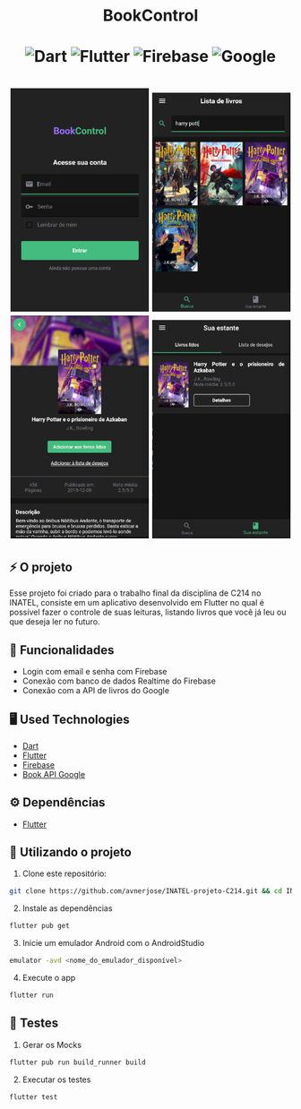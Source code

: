 
<h1 align="center" width="50%">BookControl</h1>
<h1 align="center" width="50%">
  <img alt="Dart" width="7%" src="https://cdn.jsdelivr.net/gh/devicons/devicon/icons/dart/dart-original.svg" />
  <img alt="Flutter" width="7%" src="https://cdn.jsdelivr.net/gh/devicons/devicon/icons/flutter/flutter-original.svg" />
  <img alt="Firebase" width="7%" src="https://cdn.jsdelivr.net/gh/devicons/devicon/icons/firebase/firebase-plain.svg"  />
  <img alt="Google" width="7%" src="https://cdn.jsdelivr.net/gh/devicons/devicon/icons/google/google-original.svg" />
</h1>

<h1 align="center" >
<img src="assets/img.png"  width="49%" /> 
<img src="assets/img2.png" width="49%"/> 
<img src="assets/img3.png" width="49%"/> 
<img src="assets/img4.png" width="49%" /> 
</h1>


## ⚡️ O projeto
Esse projeto foi criado para o trabalho final da disciplina de C214 no INATEL, consiste em um aplicativo desenvolvido em Flutter no qual é possível fazer o controle de suas leituras, listando livros que você já leu ou que deseja ler no futuro.
  
## 🎯 Funcionalidades
 - Login com email e senha com Firebase
 - Conexão com banco de dados Realtime do Firebase
 - Conexão com a API de livros do Google 
  
## 🖥️ Used Technologies
 - [Dart](https://dart.dev/)
 - [Flutter](https://flutter.dev/)
 - [Firebase](https://firebase.google.com/)
 - [Book API Google](https://developers.google.com/books)
## ⚙️ Dependências
 - [Flutter](https://flutter.dev/)
 
## 🚀️ Utilizando o projeto

1. Clone este repositório: 

```bash
git clone https://github.com/avnerjose/INATEL-projeto-C214.git && cd INATEL-projeto-C214
```
2. Instale as dependências

```bash
flutter pub get
```
3. Inicie um emulador Android com o AndroidStudio
```bash
emulator -avd <nome_do_emulador_disponível>
```
4. Execute o app
```bash
flutter run
``` 

## 🧪 Testes 


1. Gerar os Mocks

```bash
flutter pub run build_runner build
```
2. Executar os testes

```bash
flutter test
```

